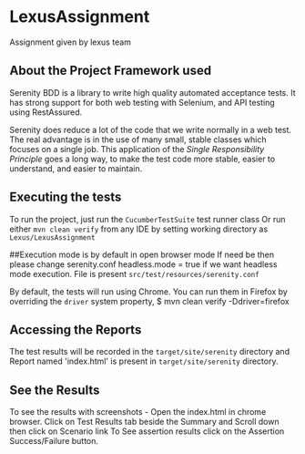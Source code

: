 # LexusAssignment
Assignment given by lexus team

## About the Project Framework used

Serenity BDD is a library to write high quality automated acceptance tests.
It has strong support for both web testing with Selenium, and API testing using RestAssured.

Serenity does reduce a lot of the code that we write normally in a web test. 
The real advantage is in the use of many small, stable classes which focuses on a single job.
This application of the _Single Responsibility Principle_ goes a long way,
to make the test code more stable, easier to understand, and easier to maintain.

## Executing the tests
To run the project, just run the `CucumberTestSuite` test runner class
Or run either `mvn clean verify` from any IDE by setting working directory as `Lexus/LexusAssignment`

##Execution mode is by default in open browser mode
If need be then please change serenity.conf headless.mode = true if we want headless mode execution.
File is present `src/test/resources/serenity.conf` 

By default, the tests will run using Chrome.
You can run them in Firefox by overriding the `driver` system property,
$ mvn clean verify -Ddriver=firefox

## Accessing the Reports
The test results will be recorded in the `target/site/serenity` directory and
Report named 'index.html' is present in `target/site/serenity` directory.

## See the Results
To see the results with screenshots -
Open the index.html in chrome browser.
Click on Test Results tab beside the Summary and Scroll down then click on Scenario link
To See assertion results click on the Assertion Success/Failure button.

